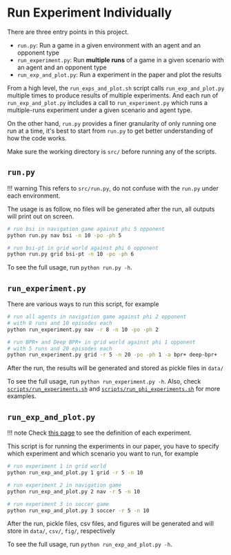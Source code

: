 # Run Experiment Individually

There are three entry points in this project.

- `run.py`: Run a game in a given environment with an agent and an opponent type
- `run_experiment.py`: Run **multiple runs** of a game in a given scenario with an agent and an opponent type
- `run_exp_and_plot.py`: Run a experiment in the paper and plot the results

From a high level, the `run_exps_and_plot.sh` script calls `run_exp_and_plot.py` multiple times to produce results of multiple experiments. And each run of `run_exp_and_plot.py` includes a call to `run_experiment.py` which runs a multiple-runs experiment under a given scenario and agent type.

On the other hand, `run.py` provides a finer granularity of only running one run at a time, it's best to start from `run.py` to get better understanding of how the code works.

Make sure the working directory is `src/` before running any of the scripts.

## `run.py`

!!! warning
    This refers to `src/run.py`, do not confuse with the `run.py` under each environment.

The usage is as follow, no files will be generated after the run, all outputs will print out on screen.

```bash
# run bsi in navigation game against phi 5 opponent
python run.py nav bsi -n 10 -po -ph 5

# run bsi-pt in grid world against phi 6 opponent
python run.py grid bsi-pt -n 10 -po -ph 6
```

To see the full usage, run `python run.py -h`.

## `run_experiment.py`

There are various ways to run this script, for example

```bash
# run all agents in navigation game against phi 2 opponent
# with 8 runs and 10 episodes each
python run_experiment.py nav -r 8 -n 10 -po -ph 2

# run BPR+ and Deep BPR+ in grid world against phi 1 opponent
# with 5 runs and 20 episodes each
python run_experiment.py grid -r 5 -n 20 -po -ph 1 -a bpr+ deep-bpr+
```

After the run, the results will be generated and stored as pickle files in `data/`

To see the full usage, run `python run_experiment.py -h`. Also, check [`scripts/run_experiments.sh`](https://github.com/jerry871002/bayesian-strategy-inference/blob/master/scripts/run_experiments.sh) and [`scripts/run_phi_experiments.sh`](https://github.com/jerry871002/bayesian-strategy-inference/blob/master/scripts/run_phi_experiments.sh) for more examples.

## `run_exp_and_plot.py`

!!! note
    Check [this page](experiments/definition.md) to see the definition of each experiment.

This script is for running the experiments in our paper, you have to specify which experiment and which scenario you want to run, for example

```bash
# run experiment 1 in grid world
python run_exp_and_plot.py 1 grid -r 5 -n 10

# run experiment 2 in navigation game
python run_exp_and_plot.py 2 nav -r 5 -n 10

# run experiment 3 in soccer game
python run_exp_and_plot.py 3 soccer -r 5 -n 10
```

After the run, pickle files, csv files, and figures will be generated and will store in `data/`, `csv/`, `fig/`, respectively

To see the full usage, run `python run_exp_and_plot.py -h`.
